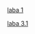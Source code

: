 [laba 1](https://github.com/devheniik/programming_labs_2023_second_semestr/blob/main/laba1/laba1/Program.cs)

[laba 3.1](https://github.com/devheniik/programming_labs_2023_second_semestr/blob/main/laba3/laba3/Program.cs)
